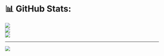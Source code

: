 # 📊 GitHub Stats:
![](https://github-readme-stats.vercel.app/api?username=sanimochsopian&theme=dark&hide_border=false&include_all_commits=false&count_private=false)<br/>
![](https://github-readme-streak-stats.herokuapp.com/?user=sanimochsopian&theme=dark&hide_border=false)<br/>
![](https://github-readme-stats.vercel.app/api/top-langs/?username=sanimochsopian&theme=dark&hide_border=false&include_all_commits=false&count_private=false&layout=compact)

---
[![](https://visitcount.itsvg.in/api?id=sanimochsopian&icon=0&color=0)](https://visitcount.itsvg.in)

<!-- Proudly created with GPRM ( https://gprm.itsvg.in ) -->
